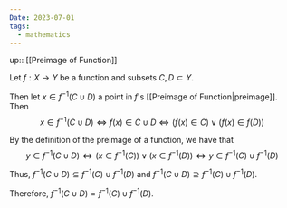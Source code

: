 ```yaml
---
Date: 2023-07-01
tags:
  - mathematics
---
```

up:: [[Preimage of Function]]

Let $f: X \to Y$ be a function and subsets $C, D \subset Y$.

Then let $x \in f^{-1}(C \cup D)$ a point in $f$'s [[Preimage of Function|preimage]]. Then
$$
x \in f^{-1}(C \cup D) \iff f(x) \in C \cup D \iff (f(x) \in C) \lor (f(x) \in f(D))
$$

By the definition of the preimage of a function, we have that 
$$
y \in f^{-1}(C \cup D) \iff (x \in f^{-1}(C)) \lor (x \in f^{-1}(D)) \iff y \in f^{-1}(C) \cup f^{-1}(D)
$$

Thus, $f^{-1}(C \cup D) \subseteq f^{-1}(C) \cup f^{-1}(D)$ and $f^{-1}(C \cup D) \supseteq f^{-1}(C) \cup f^{-1}(D)$. 

Therefore, $f^{-1}(C \cup D) = f^{-1}(C) \cup f^{-1}(D)$.
